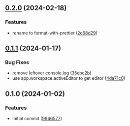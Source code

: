 ## [0.2.0](https://github.com/alexgavrusev/obsidian-format-with-prettier/compare/0.1.1...0.2.0) (2024-02-18)


### Features

* rename to format-with-prettier ([2c68d29](https://github.com/alexgavrusev/obsidian-format-with-prettier/commit/2c68d290100ca408f68c11b3b7b01652da8585c3))

## [0.1.1](https://github.com/alexgavrusev/obsidian-plugin-prettier-2/compare/0.1.0...0.1.1) (2024-01-17)


### Bug Fixes

* remove leftover console.log ([35cbc2b](https://github.com/alexgavrusev/obsidian-plugin-prettier-2/commit/35cbc2bffa21a165e259f1f62c3cf82903c621c8))
* use app.workspace.activeEditor to get editor ([4da71c0](https://github.com/alexgavrusev/obsidian-plugin-prettier-2/commit/4da71c0e7c298380f7085f2a52ce1864df9f982a))

## 0.1.0 (2024-01-02)


### Features

* initial commit ([9946577](https://github.com/alexgavrusev/obsidian-plugin-prettier-2/commit/99465779831044955e6b5b2166d70cc1ca0babfe))

